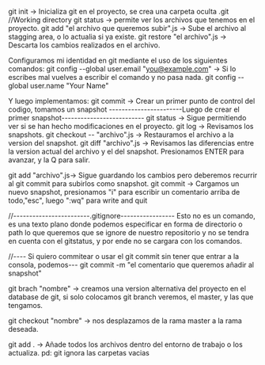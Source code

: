 git init -> Inicializa git en el proyecto, se crea una carpeta oculta .git //Working directory
git status -> permite ver los archivos que tenemos en el proyecto.
git add "el archivo que queremos subir".js -> Sube el archivo al stagging area, o lo actualia si ya existe.
git restore "el archivo".js -> Descarta los cambios realizados en el archivo.


Configuramos mi identidad en git mediante el uso de los siguientes comandos:
git config --global user.email "you@example.com" -> Si lo escribes mal vuelves a escribir el comando y no pasa nada.
git config --global user.name "Your Name" 

Y luego implementamos:
git commit -> Crear un primer punto de control del codigo, tomamos un snapshot
-----------------------Luego de crear el primer snapshot--------------------------
git status -> Sigue permitiendo ver si se han hecho modificaciones en el proyecto.
git log -> Revisamos los snapshots.
git checkout -- "archivo".js -> Restauramos el archivo a la version del snapshot.
git diff "archivo".js -> Revisamos las diferencias entre la version actual del archivo y el del snapshot.
                         Presionamos ENTER para avanzar, y la Q para salir.

git add "archivo".js-> Sigue guardando los cambios pero deberemos recurrir al git commit para subirlos como snapshot.
git commit -> Cargamos un nuevo snapshot, presionamos "i" para escribir un comentario arriba de todo,"esc", luego ":wq" para write and quit


//------------------------.gitignore-----------------
Esto no es un comando, es una texto plano donde podemos especificar en forma de directorio o path lo que queremos que se ignore de nuestro repositorio y no se tendra en cuenta con el gitstatus, y por ende no se cargara con los comandos.

//---- Si quiero commitear o usar el git commit sin tener que entrar a la consola, podemos---
git commit -m "el comentario que queremos añadir al snapshot"


git brach "nombre" -> creamos una version alternativa del proyecto en el database de git, si solo colocamos git branch veremos, el master, y las que tengamos.

git checkout "nombre" -> nos desplazamos de la rama master a la rama deseada.


git add . -> Añade todos los archivos dentro del entorno de trabajo o los actualiza. pd: git ignora las carpetas vacias